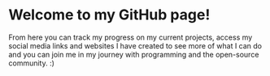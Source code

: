 # Welcome to my GitHub page!

From here you can track my progress on my current projects, access my social media links and websites I have created to see more of what I can do and you can join me in my journey with programming and the open-source community. :)
